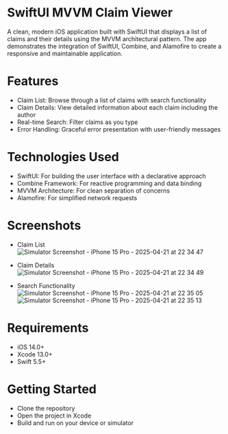 # SwiftUI MVVM Claim Viewer
A clean, modern iOS application built with SwiftUI that displays a list of claims and their details using the MVVM architectural pattern. The app demonstrates the integration of SwiftUI, Combine, and Alamofire to create a responsive and maintainable application.

# Features
- Claim List: Browse through a list of claims with search functionality
- Claim Details: View detailed information about each claim including the author
- Real-time Search: Filter claims as you type
- Error Handling: Graceful error presentation with user-friendly messages

# Technologies Used
- SwiftUI: For building the user interface with a declarative approach
- Combine Framework: For reactive programming and data binding
- MVVM Architecture: For clean separation of concerns
- Alamofire: For simplified network requests

# Screenshots
- Claim List
![Simulator Screenshot - iPhone 15 Pro - 2025-04-21 at 22 34 47](https://github.com/user-attachments/assets/33e28b70-3917-4c6f-86c7-4366e1c23faf)

- Claim Details
![Simulator Screenshot - iPhone 15 Pro - 2025-04-21 at 22 34 49](https://github.com/user-attachments/assets/a60f6b87-113c-4539-8e89-0e9708012737)

- Search Functionality
![Simulator Screenshot - iPhone 15 Pro - 2025-04-21 at 22 35 05](https://github.com/user-attachments/assets/f7054d5b-49cf-44ed-be6f-12fced827801)
![Simulator Screenshot - iPhone 15 Pro - 2025-04-21 at 22 35 13](https://github.com/user-attachments/assets/9e5ad821-0a77-4fc4-9336-e75c2ef90807)

# Requirements
- iOS 14.0+
- Xcode 13.0+
- Swift 5.5+

# Getting Started
- Clone the repository
- Open the project in Xcode
- Build and run on your device or simulator
